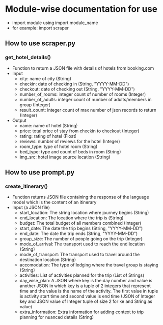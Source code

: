 # Module-wise documentation for use
- import module using import module_name
- for example: import scraper

## How to use scraper.py
### get_hotel_details()
* Function to return a JSON file with details of hotels from booking.com
* Input
    - city: name of city (String)
    - checkin: date of checking in (String, "YYYY-MM-DD")
    - checkout: date of checking out (String, "YYYY-MM-DD")
    - number_of_rooms: integer count of number of rooms (Integer)
    - number_of_adults: integer count of number of adults/members in group (Integer)
    - result_count: integer count of max number of json records to return (Integer)
* Output
    - name: name of hotel (String)
    - price: total price of stay from checkin to checkout (Integer)
    - rating: rating of hotel (Float)
    - reviews: number of reviews for the hotel (Integer)
    - room_type: type of hotel room (String)
    - bed_type: type and count of beds in room (String)
    - img_src: hotel image source location (String)

## How to use prompt.py
### create_itinerary()
* Function returns JSON file containing the response of the language model which is the content of an itinerary
* Input (a JSON file)
    - start_location: The string location where journey begins (String)
    - end_location: The location where the trip is (String)
    - budget: The total budget of all members combined (Integer)
    - start_date: The date the trip begins (String, "YYYY-MM-DD")
    - end_date: The date the trip ends (String, "YYYY-MM-DD")
    - group_size: The number of people going on the trip (Integer)
    - mode_of_arrival: The transport used to reach the end location (String)
    - mode_of_transport: The transport used to travel around the destination location (String)
    - accomodation: The type of lodging where the travel group is staying (String)
    - activities: List of activities planned for the trip (List of Strings)
    - day_wise_plan: A JSON where key is the day number and value is another JSON in which key is a tuple of 2 integers that represent time and the value is the name of the activity. The first value in tuple is activity start time and second value is end time (JSON of Integer key and JSON value of Integer tuple of size 2 for ke and String as value)
    - extra_information: Extra information for adding context to trip planning for nuanced details (String)
